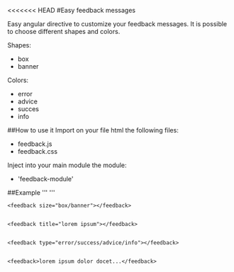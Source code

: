 <<<<<<< HEAD
#Easy feedback messages

Easy angular directive to customize your feedback messages. It is possible to choose different shapes and colors.

Shapes:
* box
* banner

Colors:
* error
* advice
* succes
* info

##How to use it
Import on your file html the following files:

* feedback.js
* feedback.css

Inject into your main module the module:
* 'feedback-module'

##Example
'''
<feedback></feedback>
'''

    <feedback size="box/banner"></feedback>


    <feedback title="lorem ipsum"></feedback>
  

    <feedback type="error/success/advice/info"></feedback>
 

    <feedback>lorem ipsum dolor docet...</feedback>


